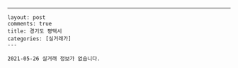 ---
    layout: post
    comments: true
    title: 경기도 평택시
    categories: [실거래가]
    ---

    2021-05-26 실거래 정보가 없습니다.

    